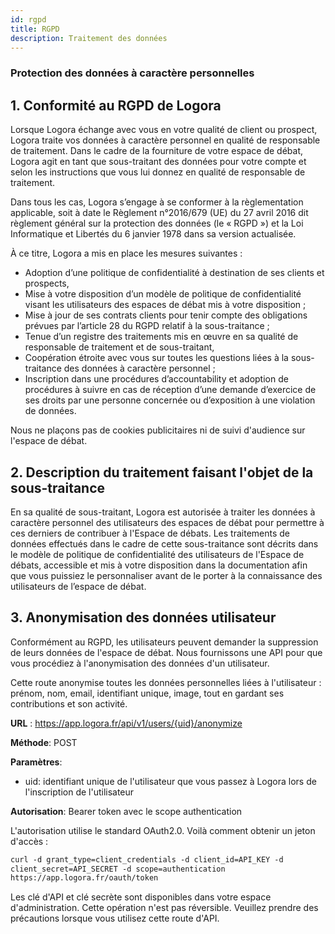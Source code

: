 ```yaml
---
id: rgpd
title: RGPD
description: Traitement des données  
---
```


### Protection des données à caractère personnelles

## 1. Conformité au RGPD de Logora

Lorsque Logora échange avec vous en votre qualité de client ou prospect, Logora traite vos données à caractère personnel en qualité de responsable de traitement. Dans le cadre de la fourniture de votre espace de débat, Logora agit en tant que sous-traitant des données pour votre compte et selon les instructions que vous lui donnez en qualité de responsable de traitement. 

Dans tous les cas, Logora s’engage à se conformer à la règlementation applicable, soit à date le Règlement n°2016/679 (UE) du 27 avril 2016 dit règlement général sur la protection des données (le « RGPD ») et la Loi Informatique et Libertés du 6 janvier 1978 dans sa version actualisée.  

À ce titre, Logora a mis en place les mesures suivantes :
- Adoption d’une politique de confidentialité à destination de ses clients et prospects,
- Mise à votre disposition d’un modèle de politique de confidentialité visant les utilisateurs des espaces de débat mis à votre disposition ;
- Mise à jour de ses contrats clients pour tenir compte des obligations prévues par l’article 28 du RGPD relatif à la sous-traitance ;
- Tenue d’un registre des traitements mis en œuvre en sa qualité de responsable de traitement et de sous-traitant,
- Coopération étroite avec vous sur toutes les questions liées à la sous-traitance des données à caractère personnel ;
- Inscription dans une procédures d’accountability et adoption de procédures à suivre en cas de réception d’une demande d’exercice de ses droits par une personne concernée ou d’exposition à une violation de données.

Nous ne plaçons pas de cookies publicitaires ni de suivi d'audience sur l'espace de débat.

## 2. Description du traitement faisant l'objet de la sous-traitance 

En sa qualité de sous-traitant, Logora est autorisée à traiter les données à caractère personnel des utilisateurs des espaces de débat pour permettre à ces derniers de contribuer à l'Espace de débats. Les traitements de données effectués dans le cadre de cette sous-traitance sont décrits dans le modèle de politique de confidentialité des utilisateurs de l'Espace de débats, accessible et mis à votre disposition dans la documentation afin que vous puissiez le personnaliser avant de le porter à la connaissance des utilisateurs de l’espace de débat.

## 3. Anonymisation des données utilisateur

Conformément au RGPD, les utilisateurs peuvent demander la suppression de leurs données de l'espace de débat.
Nous fournissons une API pour que vous procédiez à l'anonymisation des données d'un utilisateur.

Cette route anonymise toutes les données personnelles liées à l'utilisateur : prénom, nom, email, identifiant unique, image, tout en gardant ses contributions et son activité.

**URL** : https://app.logora.fr/api/v1/users/{uid}/anonymize

**Méthode**: POST

**Paramètres**:
- uid: identifiant unique de l'utilisateur que vous passez à Logora lors de l'inscription de l'utilisateur
  
**Autorisation**: Bearer token avec le scope authentication

L'autorisation utilise le standard OAuth2.0. Voilà comment obtenir un jeton d'accès :

```html
curl -d grant_type=client_credentials -d client_id=API_KEY -d
client_secret=API_SECRET -d scope=authentication
https://app.logora.fr/oauth/token
```

Les clé d'API et clé secrète sont disponibles dans votre espace d'administration.
Cette opération n'est pas réversible. Veuillez prendre des précautions lorsque vous utilisez cette route d'API.
